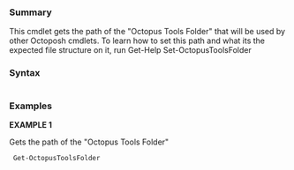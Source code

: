 ﻿### Summary
This cmdlet gets the path of the "Octopus Tools Folder" that will be used by other Octoposh cmdlets. To learn how to set this path and what its the expected file structure on it, run Get-Help Set-OctopusToolsFolder
### Syntax
``` powershell

``` 

### Examples
**EXAMPLE 1**

Gets the path of the "Octopus Tools Folder"

``` powershell 
 Get-OctopusToolsFolder
``` 

